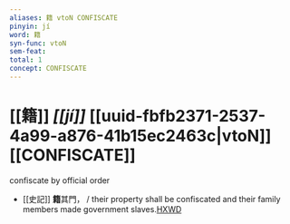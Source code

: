```yaml
---
aliases: 籍 vtoN CONFISCATE
pinyin: jí
word: 籍
syn-func: vtoN
sem-feat: 
total: 1
concept: CONFISCATE 
---
```

# [[籍]] *[[jí]]*  [[uuid-fbfb2371-2537-4a99-a876-41b15ec2463c|vtoN]] [[CONFISCATE]]
confiscate by official order
 - [[史記]] **籍**其門， / their property shall be confiscated and their family members made government slaves.[HXWD](https://hxwd.org/textview.html?location=KR2a0001_tls_006-263a.24)